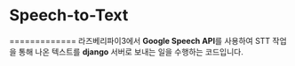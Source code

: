 # Speech-to-Text
=============
라즈베리파이3에서 **Google Speech API**를 사용하여 STT 작업을 통해 나온 텍스트를 
**django** 서버로 보내는 일을 수행하는 코드입니다.
